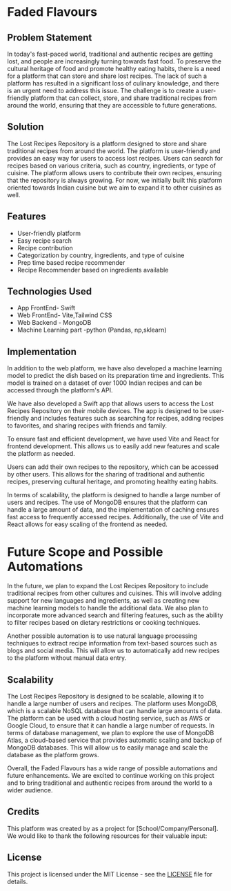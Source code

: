 # Faded Flavours 

## Problem Statement

In today's fast-paced world, traditional and authentic recipes are getting lost, and people are increasingly turning towards fast food. To preserve the cultural heritage of food and promote healthy eating habits, there is a need for a platform that can store and share lost recipes. The lack of such a platform has resulted in a significant loss of culinary knowledge, and there is an urgent need to address this issue. The challenge is to create a user-friendly platform that can collect, store, and share traditional recipes from around the world, ensuring that they are accessible to future generations.

## Solution

The Lost Recipes Repository is a platform designed to store and share traditional recipes from around the world. The platform is user-friendly and provides an easy way for users to access lost recipes. Users can search for recipes based on various criteria, such as country, ingredients, or type of cuisine. The platform allows users to contribute their own recipes, ensuring that the repository is always growing. For now, we initially built this platform oriented towards Indian cuisine but we aim to expand it to other cuisines as well.

## Features

- User-friendly platform
- Easy recipe search
- Recipe contribution
- Categorization by country, ingredients, and type of cuisine
- Prep time based recipe recommender
- Recipe Recommender based on ingredients available

## Technologies Used

- App FrontEnd- Swift
- Web FrontEnd- Vite,Tailwind CSS
- Web Backend - MongoDB
- Machine Learning part -python (Pandas, np,sklearn)


## Implementation

In addition to the web platform, we have also developed a machine learning model to predict the dish based on its preparation time and ingredients. This model is trained on a dataset of over 1000 Indian recipes and can be accessed through the platform's API.

We have also developed a Swift app that allows users to access the Lost Recipes Repository on their mobile devices. The app is designed to be user-friendly and includes features such as searching for recipes, adding recipes to favorites, and sharing recipes with friends and family.

To ensure fast and efficient development, we have used Vite and React for frontend development. This allows us to easily add new features and scale the platform as needed.

Users can add their own recipes to the repository, which can be accessed by other users. This allows for the sharing of traditional and authentic recipes, preserving cultural heritage, and promoting healthy eating habits.

In terms of scalability, the platform is designed to handle a large number of users and recipes. The use of MongoDB ensures that the platform can handle a large amount of data, and the implementation of caching ensures fast access to frequently accessed recipes. Additionally, the use of Vite and React allows for easy scaling of the frontend as needed.


# Future Scope and Possible Automations

In the future, we plan to expand the Lost Recipes Repository to include traditional recipes from other cultures and cuisines. This will involve adding support for new languages and ingredients, as well as creating new machine learning models to handle the additional data. We also plan to incorporate more advanced search and filtering features, such as the ability to filter recipes based on dietary restrictions or cooking techniques.

Another possible automation is to use natural language processing techniques to extract recipe information from text-based sources such as blogs and social media. This will allow us to automatically add new recipes to the platform without manual data entry.


## Scalability

The Lost Recipes Repository is designed to be scalable, allowing it to handle a large number of users and recipes. The platform uses MongoDB, which is a scalable NoSQL database that can handle large amounts of data. The platform can be used with  a cloud hosting service, such as AWS or Google Cloud, to ensure that it can handle a large number of requests.
In terms of database management, we plan to explore the use of MongoDB Atlas, a cloud-based service that provides automatic scaling and backup of MongoDB databases. This will allow us to easily manage and scale the database as the platform grows.

Overall, the Faded Flavours has a wide range of possible automations and future enhancements. We are excited to continue working on this project and to bring traditional and authentic recipes from around the world to a wider audience.



## Credits

This platform was created by  as a project for [School/Company/Personal]. We would like to thank the following resources for their valuable input:



## License

This project is licensed under the MIT License - see the [LICENSE](LICENSE) file for details.
